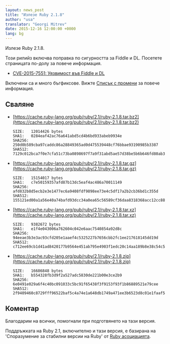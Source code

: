 ```yaml
---
layout: news_post
title: "Излезе Ruby 2.1.8"
author: "usa"
translator: "Georgi Mitrev"
date: 2015-12-16 12:00:00 +0000
lang: bg
---
```


Излезе Ruby 2.1.8.

Този рилийз включва поправка по сигурността за Fiddle и DL.
Посетете страницата по-долу за повече информация.

* [CVE-2015-7551: Уязвимост във Fiddle и DL](https://www.ruby-lang.org/bg/news/2015/12/16/unsafe-tainted-string-usage-in-fiddle-and-dl-cve-2015-7551/)

Включени са и много бъгфиксове.
Вижте [Списък с промени](https://svn.ruby-lang.org/repos/ruby/tags/v2_1_8/ChangeLog)
за повече информация.

## Сваляне

* [https://cache.ruby-lang.org/pub/ruby/2.1/ruby-2.1.8.tar.bz2](https://cache.ruby-lang.org/pub/ruby/2.1/ruby-2.1.8.tar.bz2)

      SIZE:   12014426 bytes
      SHA1:   0284eaf42ac76a641abd5cd4b6bd933abeb9934e
      SHA256: 250d0b589cba97caddc86a28849365ad0d475539448cf76bbae93190985b3387
      SHA512: 7129c012bca7f0e7cfa51c73ba0898697f7a9f31abd5ae57d38be5b6b646fd80ab33be9b262cd3e2486c66f65aaf4ec6e881ae6e5a82ec9df62f00fa072510fc

* [https://cache.ruby-lang.org/pub/ruby/2.1/ruby-2.1.8.tar.gz](https://cache.ruby-lang.org/pub/ruby/2.1/ruby-2.1.8.tar.gz)

      SIZE:   15154017 bytes
      SHA1:   c7e50159357afd87b13dc5eaf4ac486a70011149
      SHA256: afd832b8d5ecb2e3e1477ec6a9408fdf9898ee73e4c5df17a2b2cb36bd1c355d
      SHA512: 155121ed00a1a56e40a74bafd93dcc34a0ea65c56589cf36daa8318368acc12cc88cb73aba548ef204c8d2ad917b0feccf90b5608a86d1aca1203feca2263386

* [https://cache.ruby-lang.org/pub/ruby/2.1/ruby-2.1.8.tar.xz](https://cache.ruby-lang.org/pub/ruby/2.1/ruby-2.1.8.tar.xz)

      SIZE:   9382672 bytes
      SHA1:   e1f4e043006a762604c042e6aac7540854a92d8c
      SHA256: 94eeae3b3e3ac93cfd205e1aaef4c5325227b7656cbb2fc1ee217618145dd19d
      SHA512: c712ee69cb1d41ad8420177b9564e451ab795e4903f1edc20c14aa189b8e38c54c5119d913204d13a5f8fa424f2ec43bfad04c77b313ea4533e23a9b1d161392

* [https://cache.ruby-lang.org/pub/ruby/2.1/ruby-2.1.8.zip](https://cache.ruby-lang.org/pub/ruby/2.1/ruby-2.1.8.zip)

      SIZE:   16686848 bytes
      SHA1:   b554328fb3d9f2a527adc5830de221b00e3ce2b9
      SHA256: 6e0491e029a6f4c40bc091033c5bc91f65438f3f9153f93f1b86889521e79cee
      SHA512: 2f9409460c8729fff96522baf5c4a74e1a648db1749a471ee3b6523d8c01e1faaf5f17afdffcaf355654f23e8c2ac392830109dd68dfc4e5a694d95155c593b6

## Коментар

Благодарим на всички, помогнали при подготвянето на тази версия.

Поддръжката на Ruby 2.1, включително и тази версия, е базиранa на
'Споразумение за стабилни версии на Ruby' от [Ruby асоциацията](http://www.ruby.or.jp/).
